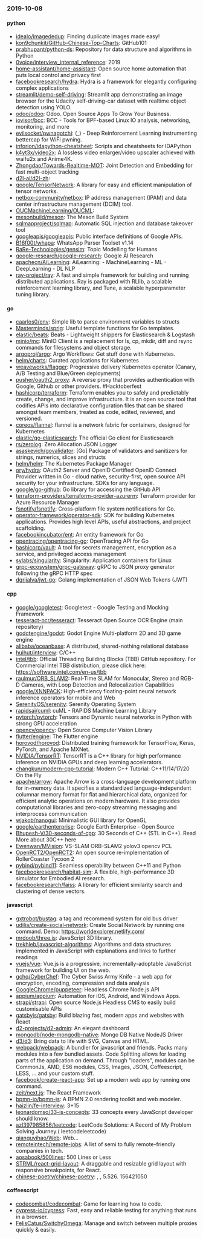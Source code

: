 ### 2019-10-08

#### python
* [idealo/imagededup](https://github.com/idealo/imagededup):  Finding duplicate images made easy!
* [kon9chunkit/GitHub-Chinese-Top-Charts](https://github.com/kon9chunkit/GitHub-Chinese-Top-Charts):  GitHub101 
* [prabhupant/python-ds](https://github.com/prabhupant/python-ds): Repository for data structure and algorithms in Python
* [0voice/interview_internal_reference](https://github.com/0voice/interview_internal_reference): 2019
* [home-assistant/home-assistant](https://github.com/home-assistant/home-assistant):  Open source home automation that puts local control and privacy first
* [facebookresearch/hydra](https://github.com/facebookresearch/hydra): Hydra is a framework for elegantly configuring complex applications
* [streamlit/demo-self-driving](https://github.com/streamlit/demo-self-driving): Streamlit app demonstrating an image browser for the Udacity self-driving-car dataset with realtime object detection using YOLO.
* [odoo/odoo](https://github.com/odoo/odoo): Odoo. Open Source Apps To Grow Your Business.
* [iovisor/bcc](https://github.com/iovisor/bcc): BCC - Tools for BPF-based Linux IO analysis, networking, monitoring, and more
* [evilsocket/pwnagotchi](https://github.com/evilsocket/pwnagotchi): (_) - Deep Reinforcement Learning instrumenting bettercap for WiFi pwning.
* [inforion/idapython-cheatsheet](https://github.com/inforion/idapython-cheatsheet): Scripts and cheatsheets for IDAPython
* [k4yt3x/video2x](https://github.com/k4yt3x/video2x): A lossless video enlarger/video upscaler achieved with waifu2x and Anime4K.
* [Zhongdao/Towards-Realtime-MOT](https://github.com/Zhongdao/Towards-Realtime-MOT): Joint Detection and Embedding for fast multi-object tracking
* [d2l-ai/d2l-zh](https://github.com/d2l-ai/d2l-zh): 
* [google/TensorNetwork](https://github.com/google/TensorNetwork): A library for easy and efficient manipulation of tensor networks.
* [netbox-community/netbox](https://github.com/netbox-community/netbox): IP address management (IPAM) and data center infrastructure management (DCIM) tool.
* [OUCMachineLearning/OUCML](https://github.com/OUCMachineLearning/OUCML): 
* [mesonbuild/meson](https://github.com/mesonbuild/meson): The Meson Build System
* [sqlmapproject/sqlmap](https://github.com/sqlmapproject/sqlmap): Automatic SQL injection and database takeover tool
* [googleapis/googleapis](https://github.com/googleapis/googleapis): Public interface definitions of Google APIs.
* [B16f00t/whapa](https://github.com/B16f00t/whapa): WhatsApp Parser Toolset v1.14
* [RaRe-Technologies/gensim](https://github.com/RaRe-Technologies/gensim): Topic Modelling for Humans
* [google-research/google-research](https://github.com/google-research/google-research): Google AI Research
* [apachecn/AiLearning](https://github.com/apachecn/AiLearning): AiLearning:  - MachineLearning - ML - DeepLearning - DL NLP
* [ray-project/ray](https://github.com/ray-project/ray): A fast and simple framework for building and running distributed applications. Ray is packaged with RLlib, a scalable reinforcement learning library, and Tune, a scalable hyperparameter tuning library.

#### go
* [caarlos0/env](https://github.com/caarlos0/env): Simple lib to parse environment variables to structs
* [Masterminds/sprig](https://github.com/Masterminds/sprig): Useful template functions for Go templates.
* [elastic/beats](https://github.com/elastic/beats):  Beats - Lightweight shippers for Elasticsearch & Logstash
* [minio/mc](https://github.com/minio/mc): MinIO Client is a replacement for ls, cp, mkdir, diff and rsync commands for filesystems and object storage.
* [argoproj/argo](https://github.com/argoproj/argo): Argo Workflows: Get stuff done with Kubernetes.
* [helm/charts](https://github.com/helm/charts): Curated applications for Kubernetes
* [weaveworks/flagger](https://github.com/weaveworks/flagger): Progressive delivery Kubernetes operator (Canary, A/B Testing and Blue/Green deployments)
* [pusher/oauth2_proxy](https://github.com/pusher/oauth2_proxy): A reverse proxy that provides authentication with Google, Github or other providers. #Hacktoberfest
* [hashicorp/terraform](https://github.com/hashicorp/terraform): Terraform enables you to safely and predictably create, change, and improve infrastructure. It is an open source tool that codifies APIs into declarative configuration files that can be shared amongst team members, treated as code, edited, reviewed, and versioned.
* [coreos/flannel](https://github.com/coreos/flannel): flannel is a network fabric for containers, designed for Kubernetes
* [elastic/go-elasticsearch](https://github.com/elastic/go-elasticsearch): The official Go client for Elasticsearch
* [rs/zerolog](https://github.com/rs/zerolog): Zero Allocation JSON Logger
* [asaskevich/govalidator](https://github.com/asaskevich/govalidator): [Go] Package of validators and sanitizers for strings, numerics, slices and structs
* [helm/helm](https://github.com/helm/helm): The Kubernetes Package Manager
* [ory/hydra](https://github.com/ory/hydra): OAuth2 Server and OpenID Certified OpenID Connect Provider written in Go - cloud native, security-first, open source API security for your infrastructure. SDKs for any language.
* [google/go-github](https://github.com/google/go-github): Go library for accessing the GitHub API
* [terraform-providers/terraform-provider-azurerm](https://github.com/terraform-providers/terraform-provider-azurerm): Terraform provider for Azure Resource Manager
* [fsnotify/fsnotify](https://github.com/fsnotify/fsnotify): Cross-platform file system notifications for Go.
* [operator-framework/operator-sdk](https://github.com/operator-framework/operator-sdk): SDK for building Kubernetes applications. Provides high level APIs, useful abstractions, and project scaffolding.
* [facebookincubator/ent](https://github.com/facebookincubator/ent): An entity framework for Go
* [opentracing/opentracing-go](https://github.com/opentracing/opentracing-go): OpenTracing API for Go
* [hashicorp/vault](https://github.com/hashicorp/vault): A tool for secrets management, encryption as a service, and privileged access management
* [sylabs/singularity](https://github.com/sylabs/singularity): Singularity: Application containers for Linux
* [grpc-ecosystem/grpc-gateway](https://github.com/grpc-ecosystem/grpc-gateway): gRPC to JSON proxy generator following the gRPC HTTP spec
* [dgrijalva/jwt-go](https://github.com/dgrijalva/jwt-go): Golang implementation of JSON Web Tokens (JWT)

#### cpp
* [google/googletest](https://github.com/google/googletest): Googletest - Google Testing and Mocking Framework
* [tesseract-ocr/tesseract](https://github.com/tesseract-ocr/tesseract): Tesseract Open Source OCR Engine (main repository)
* [godotengine/godot](https://github.com/godotengine/godot): Godot Engine  Multi-platform 2D and 3D game engine
* [alibaba/oceanbase](https://github.com/alibaba/oceanbase): A distributed, shared-nothing relational database
* [huihut/interview](https://github.com/huihut/interview):  C/C++ 
* [intel/tbb](https://github.com/intel/tbb): Official Threading Building Blocks (TBB) GitHub repository. For Commercial Intel TBB distribution, please click here: https://software.intel.com/en-us/tbb
* [raulmur/ORB_SLAM2](https://github.com/raulmur/ORB_SLAM2): Real-Time SLAM for Monocular, Stereo and RGB-D Cameras, with Loop Detection and Relocalization Capabilities
* [google/XNNPACK](https://github.com/google/XNNPACK): High-efficiency floating-point neural network inference operators for mobile and Web
* [SerenityOS/serenity](https://github.com/SerenityOS/serenity): Serenity Operating System
* [rapidsai/cuml](https://github.com/rapidsai/cuml): cuML - RAPIDS Machine Learning Library
* [pytorch/pytorch](https://github.com/pytorch/pytorch): Tensors and Dynamic neural networks in Python with strong GPU acceleration
* [opencv/opencv](https://github.com/opencv/opencv): Open Source Computer Vision Library
* [flutter/engine](https://github.com/flutter/engine): The Flutter engine
* [horovod/horovod](https://github.com/horovod/horovod): Distributed training framework for TensorFlow, Keras, PyTorch, and Apache MXNet.
* [NVIDIA/TensorRT](https://github.com/NVIDIA/TensorRT): TensorRT is a C++ library for high performance inference on NVIDIA GPUs and deep learning accelerators.
* [changkun/modern-cpp-tutorial](https://github.com/changkun/modern-cpp-tutorial):  Modern C++ Tutorial: C++11/14/17/20 On the Fly
* [apache/arrow](https://github.com/apache/arrow): Apache Arrow is a cross-language development platform for in-memory data. It specifies a standardized language-independent columnar memory format for flat and hierarchical data, organized for efficient analytic operations on modern hardware. It also provides computational libraries and zero-copy streaming messaging and interprocess communication
* [wjakob/nanogui](https://github.com/wjakob/nanogui): Minimalistic GUI library for OpenGL
* [google/earthenterprise](https://github.com/google/earthenterprise): Google Earth Enterprise - Open Source
* [Bhupesh-V/30-seconds-of-cpp](https://github.com/Bhupesh-V/30-seconds-of-cpp): 30 Seconds of C++ (STL in C++). Read More about 30C++ here 
* [Ewenwan/MVision](https://github.com/Ewenwan/MVision):   VS-SLAM ORB-SLAM2  yolov3  opencv PCL  
* [OpenRCT2/OpenRCT2](https://github.com/OpenRCT2/OpenRCT2): An open source re-implementation of RollerCoaster Tycoon 2 
* [pybind/pybind11](https://github.com/pybind/pybind11): Seamless operability between C++11 and Python
* [facebookresearch/habitat-sim](https://github.com/facebookresearch/habitat-sim): A flexible, high-performance 3D simulator for Embodied AI research.
* [facebookresearch/faiss](https://github.com/facebookresearch/faiss): A library for efficient similarity search and clustering of dense vectors.

#### javascript
* [gxtrobot/bustag](https://github.com/gxtrobot/bustag): a tag and recommend system for old bus driver
* [udilia/create-social-network](https://github.com/udilia/create-social-network): Create Social Network by running one command. Demo: https://worldexplorer.netlify.com/
* [mrdoob/three.js](https://github.com/mrdoob/three.js): JavaScript 3D library.
* [trekhleb/javascript-algorithms](https://github.com/trekhleb/javascript-algorithms):  Algorithms and data structures implemented in JavaScript with explanations and links to further readings
* [vuejs/vue](https://github.com/vuejs/vue):  Vue.js is a progressive, incrementally-adoptable JavaScript framework for building UI on the web.
* [gchq/CyberChef](https://github.com/gchq/CyberChef): The Cyber Swiss Army Knife - a web app for encryption, encoding, compression and data analysis
* [GoogleChrome/puppeteer](https://github.com/GoogleChrome/puppeteer): Headless Chrome Node.js API
* [appium/appium](https://github.com/appium/appium):  Automation for iOS, Android, and Windows Apps.
* [strapi/strapi](https://github.com/strapi/strapi):  Open source Node.js Headless CMS to easily build customisable APIs
* [gatsbyjs/gatsby](https://github.com/gatsbyjs/gatsby): Build blazing fast, modern apps and websites with React
* [d2-projects/d2-admin](https://github.com/d2-projects/d2-admin):  An elegant dashboard
* [mongodb/node-mongodb-native](https://github.com/mongodb/node-mongodb-native): Mongo DB Native NodeJS Driver
* [d3/d3](https://github.com/d3/d3): Bring data to life with SVG, Canvas and HTML. 
* [webpack/webpack](https://github.com/webpack/webpack): A bundler for javascript and friends. Packs many modules into a few bundled assets. Code Splitting allows for loading parts of the application on demand. Through "loaders", modules can be CommonJs, AMD, ES6 modules, CSS, Images, JSON, Coffeescript, LESS, ... and your custom stuff.
* [facebook/create-react-app](https://github.com/facebook/create-react-app): Set up a modern web app by running one command.
* [zeit/next.js](https://github.com/zeit/next.js): The React Framework
* [bpmn-io/bpmn-js](https://github.com/bpmn-io/bpmn-js): A BPMN 2.0 rendering toolkit and web modeler.
* [haizlin/fe-interview](https://github.com/haizlin/fe-interview):  3+15
* [leonardomso/33-js-concepts](https://github.com/leonardomso/33-js-concepts):  33 concepts every JavaScript developer should know.
* [azl397985856/leetcode](https://github.com/azl397985856/leetcode): LeetCode Solutions: A Record of My Problem Solving Journey.( leetcodeleetcode)
* [qianguyihao/Web](https://github.com/qianguyihao/Web): Web...
* [remoteintech/remote-jobs](https://github.com/remoteintech/remote-jobs): A list of semi to fully remote-friendly companies in tech.
* [aosabook/500lines](https://github.com/aosabook/500lines): 500 Lines or Less
* [STRML/react-grid-layout](https://github.com/STRML/react-grid-layout): A draggable and resizable grid layout with responsive breakpoints, for React.
* [chinese-poetry/chinese-poetry](https://github.com/chinese-poetry/chinese-poetry): , , 5.526. 156421050

#### coffeescript
* [codecombat/codecombat](https://github.com/codecombat/codecombat): Game for learning how to code.
* [cypress-io/cypress](https://github.com/cypress-io/cypress): Fast, easy and reliable testing for anything that runs in a browser.
* [FelisCatus/SwitchyOmega](https://github.com/FelisCatus/SwitchyOmega): Manage and switch between multiple proxies quickly & easily.
